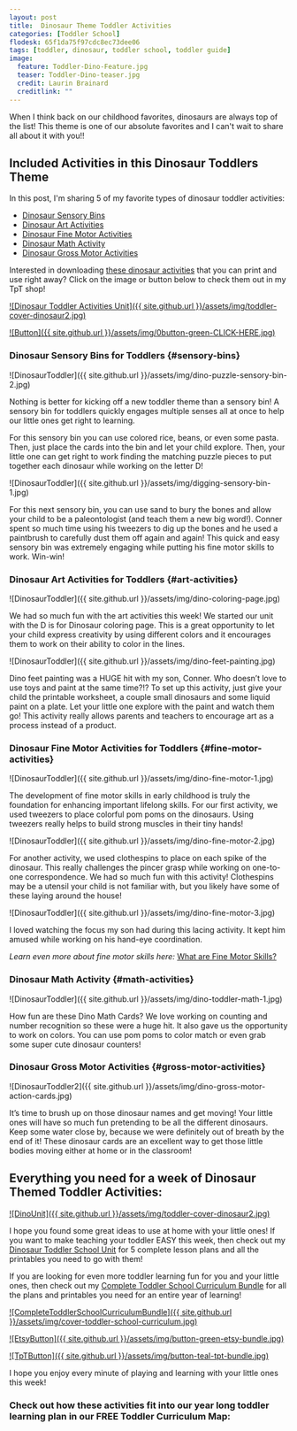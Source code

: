 ```yaml
---
layout: post
title:  Dinosaur Theme Toddler Activities
categories: [Toddler School]
flodesk: 65f1da75f97cdc8ec73dee06
tags: [toddler, dinosaur, toddler school, toddler guide]
image:
  feature: Toddler-Dino-Feature.jpg
  teaser: Toddler-Dino-teaser.jpg
  credit: Laurin Brainard
  creditlink: ""
---
```

When I think back on our childhood favorites, dinosaurs are always top of the list! This theme is one of our absolute favorites and I can't wait to share all about it with you!! 

## Included Activities in this Dinosaur Toddlers Theme

In this post, I'm sharing 5 of my favorite types of dinosaur toddler activities:
- [Dinosaur Sensory Bins](#sensory-bins)
- [Dinosaur Art Activities](#art-activities)
- [Dinosaur Fine Motor Activities](#fine-motor-activities)
- [Dinosaur Math Activity](#math-activities)
- [Dinosaur Gross Motor Activities](#gross-motor-activities)

Interested in downloading [these dinosaur activities](https://www.teacherspayteachers.com/Product/Dinosaur-Theme-Toddler-Activities-Preschool-Curriculum-and-Lesson-Plans-4313867?utm_source=PB%20Blog&utm_campaign=Dinosaur%20Toddler%20Unit%20Cover) that you can print and use right away? Click on the image or button below to check them out in my TpT shop! 
 
[![Dinosaur Toddler Activities Unit]({{ site.github.url }}/assets/img/toddler-cover-dinosaur2.jpg)](https://www.teacherspayteachers.com/Product/Dinosaur-Theme-Toddler-Activities-Preschool-Curriculum-and-Lesson-Plans-4313867?utm_source=PB%20Blog&utm_campaign=Dinosaur%20Toddler%20Unit%20Cover)
 
[![Button]({{ site.github.url }}/assets/img/0button-green-CLICK-HERE.jpg)](https://www.teacherspayteachers.com/Product/Dinosaur-Theme-Toddler-Activities-Preschool-Curriculum-and-Lesson-Plans-4313867?utm_source=PB%20Blog&utm_campaign=Dinosaur%20Toddler%20Unit%20Cover)

### Dinosaur Sensory Bins for Toddlers {#sensory-bins}

![DinosaurToddler]({{ site.github.url }}/assets/img/dino-puzzle-sensory-bin-2.jpg)

Nothing is better for kicking off a new toddler theme than a sensory bin! A sensory bin for toddlers quickly engages multiple senses all at once to help our little ones get right to learning. 

For this sensory bin you can use colored rice, beans, or even some pasta. Then, just place the cards into the bin and let your child explore. Then, your little one can get right to work finding the matching puzzle pieces to put together each dinosaur while working on the letter D!

![DinosaurToddler]({{ site.github.url }}/assets/img/digging-sensory-bin-1.jpg)

For this next sensory bin, you can use sand to bury the bones and allow your child to be a paleontologist (and teach them a new big word!). Conner spent so much time using his tweezers to dig up the bones and he used a paintbrush to carefully dust them off again and again! This quick and easy sensory bin was extremely engaging while putting his fine motor skills to work. Win-win!

### Dinosaur Art Activities for Toddlers {#art-activities}     

![DinosaurToddler]({{ site.github.url }}/assets/img/dino-coloring-page.jpg)

We had so much fun with the art activities this week! We started our unit with the D is for Dinosaur coloring page. This is a great opportunity to let your child express creativity by using different colors and it encourages them to work on their ability to color in the lines. 

![DinosaurToddler]({{ site.github.url }}/assets/img/dino-feet-painting.jpg)

Dino feet painting was a HUGE hit with my son, Conner. Who doesn’t love to use toys and paint at the same time?!? To set up this activity, just give your child the printable worksheet, a couple small dinosaurs and some liquid paint on a plate. Let your little one explore with the paint and watch them go! This activity really allows parents and teachers to encourage art as a process instead of a product. 

### Dinosaur Fine Motor Activities for Toddlers {#fine-motor-activities}

![DinosaurToddler]({{ site.github.url }}/assets/img/dino-fine-motor-1.jpg)

The development of fine motor skills in early childhood is truly the foundation for enhancing important lifelong skills. For our first activity, we used tweezers to place colorful pom poms on the dinosaurs. Using tweezers really helps to build strong muscles in their tiny hands!

![DinosaurToddler]({{ site.github.url }}/assets/img/dino-fine-motor-2.jpg)

For another activity, we used clothespins to place on each spike of the dinosaur. This really challenges the pincer grasp while working on one-to-one correspondence. We had so much fun with this activity! Clothespins may be a utensil your child is not familiar with, but you likely have some of these laying around the house! 

![DinosaurToddler]({{ site.github.url }}/assets/img/dino-fine-motor-3.jpg)

I loved watching the focus my son had during this lacing activity. It kept him amused while working on his hand-eye coordination. 

_Learn even more about fine motor skills here:_ [What are Fine Motor Skills?](https://theprimarybrain.com/fine%20motor%20skills/2024/01/25/What-Are-Fine-Motor-Skills/)

### Dinosaur Math Activity {#math-activities}

![DinosaurToddler]({{ site.github.url }}/assets/img/dino-toddler-math-1.jpg)

How fun are these Dino Math Cards? We love working on counting and number recognition so these were a huge hit. It also gave us the opportunity to work on colors. You can use pom poms to color match or even grab some super cute dinosaur counters! 

### Dinosaur Gross Motor Activities {#gross-motor-activities}

![DinosaurToddler2]({{ site.github.url }}/assets/img/dino-gross-motor-action-cards.jpg)

It’s time to brush up on those dinosaur names and get moving! Your little ones will have so much fun pretending to be all the different dinosaurs. Keep some water close by, because we were definitely out of breath by the end of it! These dinosaur cards are an excellent way to get those little bodies moving either at home or in the classroom! 

## Everything you need for a week of Dinosaur Themed Toddler Activities:

[![DinoUnit]({{ site.github.url }}/assets/img/toddler-cover-dinosaur2.jpg)](https://www.teacherspayteachers.com/Product/Toddler-Activities-Lesson-Plans-Dinosaur-Homeschool-Preschool-Letter-D-4313867?utm_source=PB%20BLog&utm_campaign=Dino%20Cover%20Image)

I hope you found some great ideas to use at home with your little ones! If you want to make teaching your toddler EASY this week, then check out my [Dinosaur Toddler School Unit](http://bit.ly/DinoToddler) for 5 complete lesson plans and all the printables you need to go with them! 

If you are looking for even more toddler learning fun for you and your little ones, then check out my [Complete Toddler School Curriculum Bundle](https://www.teacherspayteachers.com/Product/The-Complete-Toddler-School-Curriculum-Preschool-Activities-Lesson-Plans-9277137?st=d4f10691f6220ae963d64a0926662e73&utm_source=PB%20BLOG&utm_campaign=Complete%20Toddler%20Bundle%20TextLink) for all the plans and printables you need for an entire year of learning!

[![CompleteToddlerSchoolCurriculumBundle]({{ site.github.url }}/assets/img/cover-toddler-school-curriculum.jpg)](https://www.teacherspayteachers.com/Product/The-Complete-Toddler-School-Curriculum-Preschool-Activities-Lesson-Plans-9277137?st=d4f10691f6220ae963d64a0926662e73&utm_source=PB%20BLOG&utm_campaign=Complete%20Toddler%20Bundle%20Cover)

[![EtsyButton]({{ site.github.url }}/assets/img/button-green-etsy-bundle.jpg)](https://theprimarybrain.etsy.com/listing/1575955240)

[![TpTButton]({{ site.github.url }}/assets/img/button-teal-tpt-bundle.jpg)](https://www.teacherspayteachers.com/Product/The-Complete-Toddler-School-Curriculum-Preschool-Activities-Lesson-Plans-9277137?st=d4f10691f6220ae963d64a0926662e73&utm_source=PB%20BLOG&utm_campaign=Complete%20Toddler%20Bundle%20Button)

I hope you enjoy every minute of playing and learning with your little ones this week!

### Check out how these activities fit into our year long toddler learning plan in our FREE Toddler Curriculum Map: